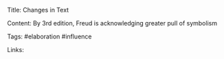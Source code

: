 Title: Changes in Text

Content: By 3rd edition, Freud is acknowledging greater pull of symbolism

Tags:
#elaboration
#influence

Links:
